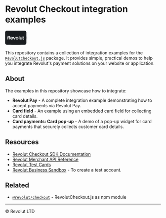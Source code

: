 # Revolut Checkout integration examples

![Revolut logo](./images/logo-dark.svg)

This repository contains a collection of integration examples for the [`RevolutCheckout.js`](https://github.com/revolut-engineering/revolut-checkout) package. It provides simple, practical demos to help you integrate Revolut's payment solutions on your website or application.

## About

The examples in this repository showcase how to integrate:

- **Revolut Pay** - A complete integration example demonstrating how to accept payments via Revolut Pay.
- [**Card field**](https://github.com/revolut-engineering/revolut-checkout-example/tree/main/card-payments-example) - An example using an embedded card field for collecting card details.
- **Card payments: Card pop-up** - A demo of a pop-up widget for card payments that securely collects customer card details.

## Resources

- [Revolut Checkout SDK Documentation](https://developer.revolut.com/docs/sdks/merchant-web-sdk/introduction)
- [Revolut Merchant API Reference](https://developer.revolut.com/docs/merchant/merchant-api)
- [Revolut Test Cards](https://developer.revolut.com/docs/guides/accept-payments/get-started/test-implementation/test-cards)
- [Revolut Business Sandbox](https://sandbox-business.revolut.com/) - To create a test account.



## Related

- [`@revolut/checkout`](https://github.com/revolut-engineering/revolut-checkout) - RevolutCheckout.js as npm module

---

© Revolut LTD